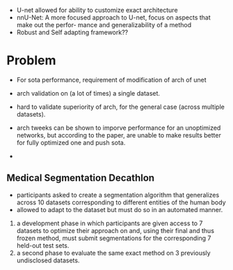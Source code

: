 - U-net allowed for ability to customize exact architecture
- nnU-Net: A more focused approach to U-net, focus on aspects that make out the perfor-
mance and generalizability of a method
- Robust and Self adapting framework??

# Problem
- For sota performance, requirement of modification of arch of unet
- arch validation on (a lot of times) a single dataset.
- hard to validate superiority of arch, for the general case (across multiple datasets).

- arch tweeks can be shown to imporve performance for an unoptimized networks, but according to the paper, are unable to make results better for fully optimized one and push sota.
- 
## Medical Segmentation Decathlon
- participants asked to create a segmentation algorithm that generalizes across 10 datasets corresponding to different entities of the human body
- allowed to adapt to the dataset but must do so in an automated manner.
1) a development phase in which participants are given access to 7 datasets to optimize their approach on and, using their final and thus frozen method, must submit segmentations for the corresponding 7 held-out test sets. 
2) a second phase to evaluate the same exact method on 3 previously undisclosed datasets.
